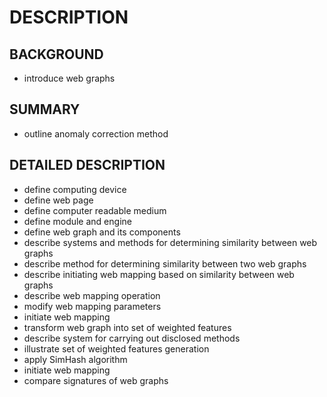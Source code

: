 # DESCRIPTION

## BACKGROUND

- introduce web graphs

## SUMMARY

- outline anomaly correction method

## DETAILED DESCRIPTION

- define computing device
- define web page
- define computer readable medium
- define module and engine
- define web graph and its components
- describe systems and methods for determining similarity between web graphs
- describe method for determining similarity between two web graphs
- describe initiating web mapping based on similarity between web graphs
- describe web mapping operation
- modify web mapping parameters
- initiate web mapping
- transform web graph into set of weighted features
- describe system for carrying out disclosed methods
- illustrate set of weighted features generation
- apply SimHash algorithm
- initiate web mapping
- compare signatures of web graphs

